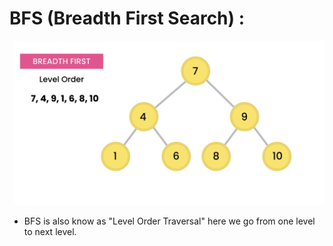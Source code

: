 # BFS (Breadth First Search) :

![](./screenshots/BFS.png)

- BFS is also know as "Level Order Traversal" here we go from one level to next level.
